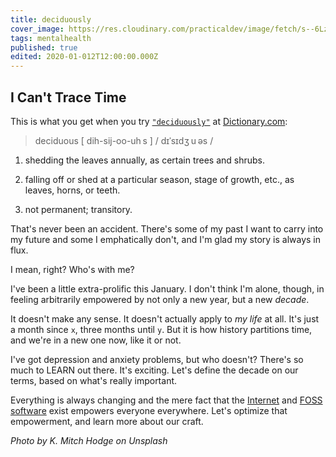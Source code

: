 ```yaml
---
title: deciduously
cover_image: https://res.cloudinary.com/practicaldev/image/fetch/s--6Lzm3L2e--/c_imagga_scale,f_auto,fl_progressive,h_420,q_auto,w_1000/https://thepracticaldev.s3.amazonaws.com/i/f1ptv4j5ptgx8kbcrp72.jpg
tags: mentalhealth
published: true
edited: 2020-01-012T12:00:00.000Z
---
```

## I Can't Trace Time

This is what you get when you try [`"deciduously"`](https://www.dictionary.com/browse/deciduously) at [Dictionary.com](https://www.dictionary.com/):

> deciduous [ dih-sij-oo-uh s ] / dɪˈsɪdʒ u əs /

1. shedding the leaves annually, as certain trees and shrubs.

1. falling off or shed at a particular season, stage of growth, etc., as leaves, horns, or teeth.

1. not permanent; transitory.

That's never been an accident.  There's some of my past I want to carry into my future and some I emphatically don't, and I'm glad my story is always in flux.

I mean, right?  Who's with me?

I've been a little extra-prolific this January.  I don't think I'm alone, though, in feeling arbitrarily empowered by not only a new year, but a new *decade*.

It doesn't make any sense.  It doesn't actually apply to *my life* at all.  It's just a month since `x`, three months until `y`.  But it is how history partitions time, and we're in a new one now, like it or not.

I've got depression and anxiety problems, but who doesn't?  There's so much to LEARN out there.  It's exciting.  Let's define the decade on our terms, based on what's really important.

Everything is always changing and the mere fact that the [Internet](https://en.wikipedia.org/wiki/Internet) and [FOSS software](https://en.wikipedia.org/wiki/Free_and_open-source_software) exist empowers everyone everywhere.  Let's optimize that empowerment, and learn more about our craft.

*Photo by K. Mitch Hodge on Unsplash*
